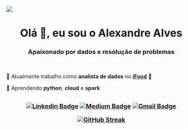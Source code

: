 
<!--- Profile views --->
![](https://komarev.com/ghpvc/?username=al-lla&color=lightgrey)

<!--- Introdução --->
<h1 align="center">Olá 👋, eu sou o Alexandre Alves</h1>
<h3 align="center">Apaixonado por dados e resolução de problemas</h3>

<br>


🦥 Atualmente trabalho como **analista de dados** no [**iFood**](https://www.linkedin.com/company/ifood-/) 🍕

🦆 Aprendendo **python**, **cloud** e **spark**

<h2> </h2>

<!--- Badges --->

<h3 align = "center">

[![Linkedin Badge](https://img.shields.io/badge/-alexandrella-blue?style=flat-square&logo=Linkedin&logoColor=white&link=https://www.linkedin.com/in/alexandre-ll-alves/)](https://www.linkedin.com/in/alexandre-ll-alves/)
[![Medium Badge](https://img.shields.io/badge/-@ale.alves-03a57a?style=flat-square&labelColor=000000&logo=Medium&link=https://medium.com/@ale.alves/)](https://medium.com/@ale.alves)
[![Gmail Badge](https://img.shields.io/badge/-alexandre.alves97@gmail.com-c14438?style=flat-square&logo=Gmail&logoColor=white&link=mailto:alexandre.alves97@gmail.com)](mailto:alexandre.alves97@gmail.com)

<!--- GitHub Status --->

[![GitHub Streak](http://github-readme-streak-stats.herokuapp.com?user=al-lla&theme=nord&hide_border=true)](https://git.io/streak-stats)

</h3>











